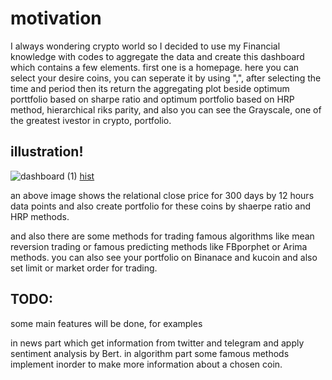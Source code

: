 # motivation

I always wondering crypto world so I decided to use my Financial knowledge with codes to aggregate the data and create this dashboard which contains a few elements. 
first one is a homepage. 
here you can select your desire coins, you can seperate it by using ",", after selecting the time and period then its return the aggregating plot beside optimum porttfolio based on sharpe ratio and optimum portfolio based on HRP method, hierarchical riks parity, and also you can see the Grayscale, one of the greatest ivestor in crypto, portfolio. 

## illustration!
![dashboard (1)](https://user-images.githubusercontent.com/54494078/206016087-fec332d4-3fd5-42b1-bde4-698243f2fa08.jpg)
[hist](https://user-images.githubusercontent.com/54494078/206015022-655efb50-5aa5-408a-9119-d8aff4b8a19e.PNG)



an above image shows the relational close price for 300 days by 12 hours data points and also create portfolio for these coins by shaerpe ratio and HRP methods.

and also there are some methods for trading famous algorithms like mean reversion trading or famous predicting methods like 
FBporphet or Arima methods. 
you can also see your portfolio on Binanace and kucoin and also set limit or market order for trading.

## TODO:

some main features will be done, for examples

in news part which get information from twitter and telegram and apply sentiment analysis by Bert.
in algorithm part some famous methods implement inorder to make more information about a chosen coin.

